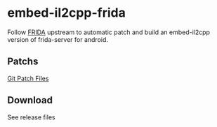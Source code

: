 # embed-il2cpp-frida

Follow [FRIDA](https://github.com/frida/frida) upstream to automatic patch and build an embed-il2cpp version of frida-server for android.

## Patchs

[Git Patch Files](https://github.com/embed_i2cpp_frida/Patches)


## Download

See release files
